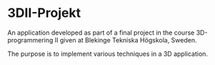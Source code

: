 3DII-Projekt
============

An application developed as part of a final project in the course 3D-programmering II given at Blekinge Tekniska Högskola, Sweden.

The purpose is to implement various techniques in a 3D application.
